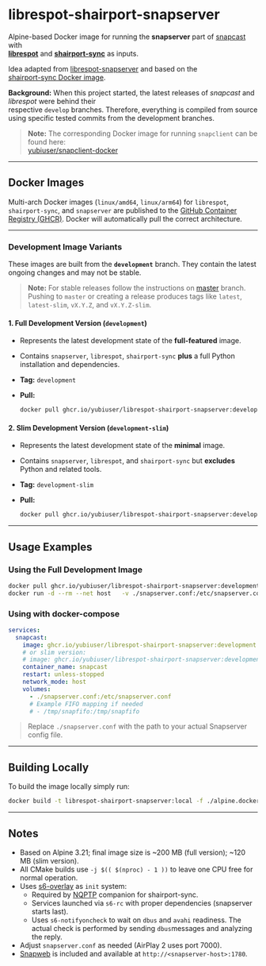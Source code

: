 # librespot-shairport-snapserver

Alpine-based Docker image for running the **snapserver** part of [snapcast](https://github.com/badaix/snapcast) with  
[**librespot**](https://github.com/librespot-org/librespot) and [**shairport-sync**](https://github.com/mikebrady/shairport-sync) as inputs.

Idea adapted from [librespot-snapserver](https://github.com/djmaze/librespot-snapserver) and based on the  
[shairport-sync Docker image](https://github.com/mikebrady/shairport-sync/tree/master/docker).

**Background:** When this project started, the latest releases of *snapcast* and *librespot* were behind their  
 respective `develop` branches. Therefore, everything is compiled from source using specific tested commits from the development branches.

> **Note:** The corresponding Docker image for running `snapclient` can be found here:  
> [yubiuser/snapclient-docker](https://github.com/yubiuser/snapclient-docker)

---

## Docker Images

Multi-arch Docker images (`linux/amd64`, `linux/arm64`) for `librespot`, `shairport-sync`, and `snapserver` are published to the [GitHub Container Registry (GHCR)](https://github.com/yubiuser?tab=packages&repo_name=librespot-shairport-snapserver). Docker will automatically pull the correct architecture.

---

### Development Image Variants

These images are built from the **`development`** branch. They contain the latest ongoing changes and may not be stable.  

> **Note:** For stable releases follow the instructions on [master](https://github.com/yubiuser/librespot-shairport-snapserver/tree/master) branch. Pushing to `master` or creating a release produces tags like `latest`, `latest-slim`, `vX.Y.Z`, and `vX.Y.Z-slim`.
>
#### 1. Full Development Version (`development`)

- Represents the latest development state of the **full-featured** image.  
- Contains `snapserver`, `librespot`, `shairport-sync` **plus** a full Python installation and dependencies.  
- **Tag:** `development`  
- **Pull:**  

  ```bash
  docker pull ghcr.io/yubiuser/librespot-shairport-snapserver:development
  ```

#### 2. Slim Development Version (`development-slim`)

- Represents the latest development state of the **minimal** image.  
- Contains `snapserver`, `librespot`, and `shairport-sync` but **excludes** Python and related tools.  
- **Tag:** `development-slim`  
- **Pull:**  

  ```bash
  docker pull ghcr.io/yubiuser/librespot-shairport-snapserver:development-slim
  ```

---

## Usage Examples

### Using the Full Development Image

```bash
docker pull ghcr.io/yubiuser/librespot-shairport-snapserver:development
docker run -d --rm --net host   -v ./snapserver.conf:/etc/snapserver.conf   --name snapserver ghcr.io/yubiuser/librespot-shairport-snapserver:development
```

### Using with docker-compose

```yml
services:
  snapcast:
    image: ghcr.io/yubiuser/librespot-shairport-snapserver:development
    # or slim version:
    # image: ghcr.io/yubiuser/librespot-shairport-snapserver:development-slim
    container_name: snapcast
    restart: unless-stopped
    network_mode: host
    volumes:
      - ./snapserver.conf:/etc/snapserver.conf
      # Example FIFO mapping if needed
      # - /tmp/snapfifo:/tmp/snapfifo
```

> Replace `./snapserver.conf` with the path to your actual Snapserver config file.

---

## Building Locally

To build the image locally simply run:

```bash
docker build -t librespot-shairport-snapserver:local -f ./alpine.dockerfile .
```

---

## Notes

- Based on Alpine 3.21; final image size is ~200 MB (full version); ~120 MB (slim version).  
- All CMake builds use `-j $(( $(nproc) - 1 ))` to leave one CPU free for normal operation.  
- Uses [s6-overlay](https://github.com/just-containers/s6-overlay) as `init` system:  
  - Required by [NQPTP](https://github.com/mikebrady/nqptp) companion for shairport-sync.  
  - Services launched via `s6-rc` with proper dependencies (snapserver starts last).  
  - Uses `s6-notifyoncheck` to wait on `dbus` and `avahi` readiness. The actual check is performed by sending `dbus`messages and analyzing the reply.
- Adjust `snapserver.conf` as needed (AirPlay 2 uses port 7000).  
- [Snapweb](https://github.com/badaix/snapweb) is included and available at `http://<snapserver-host>:1780`.  
